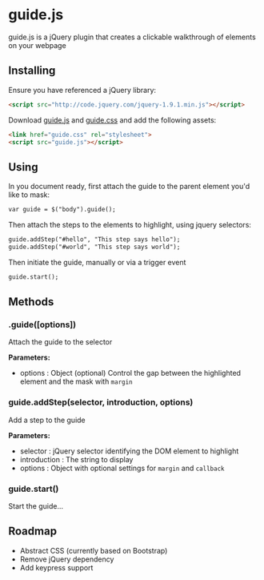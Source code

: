 # guide.js

guide.js is a jQuery plugin that creates a clickable walkthrough of elements on your webpage

## Installing

Ensure you have referenced a jQuery library:

```HTML
<script src="http://code.jquery.com/jquery-1.9.1.min.js"></script>
```

Download [guide.js][0] and [guide.css][1] and add the following assets:

```HTML
<link href="guide.css" rel="stylesheet">
<script src="guide.js"></script>
```

## Using

In you document ready, first attach the guide to the parent element you'd like to mask:

```HTML
var guide = $("body").guide();
```

Then attach the steps to the elements to highlight, using jquery selectors:

```HTML
guide.addStep("#hello", "This step says hello");
guide.addStep("#world", "This step says world");
```

Then initiate the guide, manually or via a trigger event

```HTML
guide.start();
```

## Methods

### .guide([options])

Attach the guide to the selector

**Parameters:**
 - options : Object (optional)
   Control the gap between the highlighted element and the mask with `margin`

### guide.addStep(selector, introduction, options)

Add a step to the guide

**Parameters:**
 - selector : jQuery selector identifying the DOM element to highlight
 - introduction : The string to display
 - options : Object with optional settings for `margin` and `callback`

### guide.start()

Start the guide...

## Roadmap
- Abstract CSS (currently based on Bootstrap)
- Remove jQuery dependency
- Add keypress support

 [0]: https://github.com/Dozyatom/guide.js/blob/master/guide.js
 [1]: https://github.com/Dozyatom/guide.js/blob/master/guide.css